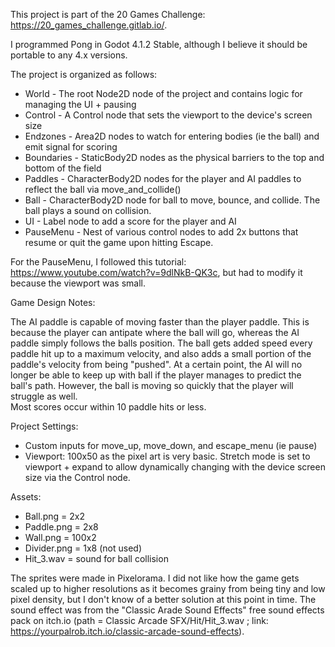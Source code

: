 This project is part of the 20 Games Challenge: https://20_games_challenge.gitlab.io/.

I programmed Pong in Godot 4.1.2 Stable, although I believe it should be portable to any 4.x versions.  

The project is organized as follows:
* World - The root Node2D node of the project and contains logic for managing the UI + pausing
* Control - A Control node that sets the viewport to the device's screen size
* Endzones - Area2D nodes to watch for entering bodies (ie the ball) and emit signal for scoring
* Boundaries - StaticBody2D nodes as the physical barriers to the top and bottom of the field
* Paddles - CharacterBody2D nodes for the player and AI paddles to reflect the ball via move_and_collide()
* Ball - CharacterBody2D node for ball to move, bounce, and collide.  The ball plays a sound on collision.
* UI - Label node to add a score for the player and AI
* PauseMenu - Nest of various control nodes to add 2x buttons that resume or quit the game upon hitting Escape.

For the PauseMenu, I followed this tutorial: https://www.youtube.com/watch?v=9dlNkB-QK3c, but had to modify it because the viewport was small.

Game Design Notes:

The AI paddle is capable of moving faster than the player paddle.  This is because the player can antipate where the ball will go, whereas the AI paddle simply follows the balls position.
The ball gets added speed every paddle hit up to a maximum velocity, and also adds a small portion of the paddle's velocity from being "pushed".
At a certain point, the AI will no longer be able to keep up with ball if the player manages to predict the ball's path.  However, the ball is moving so quickly that the player will struggle as well.  
Most scores occur within 10 paddle hits or less.

Project Settings:
* Custom inputs for move_up, move_down, and escape_menu (ie pause)
* Viewport: 100x50 as the pixel art is very basic.  Stretch mode is set to viewport + expand to allow dynamically changing with the device screen size via the Control node.

Assets:
* Ball.png = 2x2
* Paddle.png = 2x8
* Wall.png = 100x2
* Divider.png = 1x8 (not used)
* Hit_3.wav = sound for ball collision 

The sprites were made in Pixelorama.  I did not like how the game gets scaled up to higher resolutions as it becomes grainy from being tiny and low pixel density, but I don't know of a better solution at this point in time.
The sound effect was from the "Classic Arade Sound Effects" free sound effects pack on itch.io (path = Classic Arcade SFX/Hit/Hit_3.wav ; link: https://yourpalrob.itch.io/classic-arcade-sound-effects).
